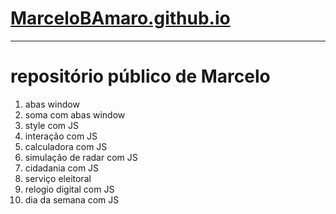  
 
 
 
<h1><a href="https://github.com/MarceloBAmaro" id="rep" rel="external">MarceloBAmaro.github.io</a></h1>
<hr>
<h1>repositório público de Marcelo</h1>
<div>
    <ol id="JavaScript">
        <li>abas window</li>
        <li>soma com abas window</li>
        <li>style com JS</li>
        <li>interação com JS</li>
        <li>calculadora com JS</li>
        <li>simulação de radar com JS</li>
        <li>cidadania com JS</li>
        <li>serviço eleitoral</li>
        <li>relogio digital com JS</li>
        <li>dia da semana com JS</li>
    </ol>
</div>
<script>
    var JS = document.getElementById('JavaScript')
    JS.innerHTML = 'javascript'
    JS.addEventListener('mousemove', Java)
    function Java() {
        JS.innerHTML = ''
    }
</script>
